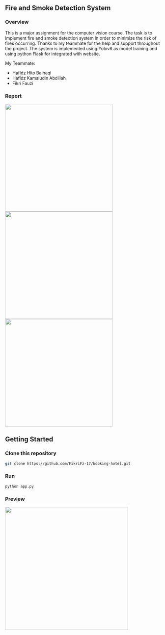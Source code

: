 ## Fire and Smoke Detection System
### Overview
This is a major assignment for the computer vision course. The task is to implement fire and smoke detection system in order to minimize the risk of fires occurring. Thanks to my teammate for the help and support throughout the project. The system is implemented using Yolov8 as model training and using python Flask for integrated with website.

My Teammate:
- Hafidz Hito Baihaqi
- Hafidz Kamaludin Abdillah
- Fikri Fauzi

### Report
<img src="https://github.com/user-attachments/assets/876e2831-edf2-4ab6-8e9e-5f4e3deee42e" width="350" height="350" />
<img src="https://github.com/user-attachments/assets/077c813d-29cf-4690-b312-c8a716f5e51d" width="350" height="350" />
<img src="https://github.com/user-attachments/assets/e5c3daba-c048-44d9-8f3b-aa0beb9d4894" width="350" height="350" />

## Getting Started

### Clone this repository

```bash
git clone https://github.com/FikriFz-17/booking-hotel.git
```

### Run
```bash
python app.py
```

### Preview
<img src="https://github.com/user-attachments/assets/91f1032f-fb1f-462d-88d5-627d418c6957" width="400" />

